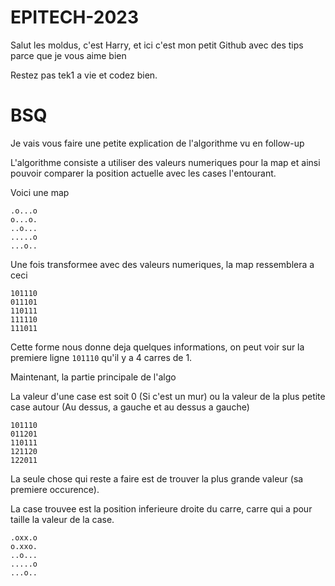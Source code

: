 # EPITECH-2023

Salut les moldus, c'est Harry, et ici c'est mon petit Github avec des tips parce que je vous aime bien

Restez pas tek1 a vie et codez bien.

# BSQ

Je vais vous faire une petite explication de l'algorithme vu en follow-up

L'algorithme consiste a utiliser des valeurs numeriques pour la map et ainsi pouvoir comparer la position actuelle avec les cases l'entourant.

Voici une map

```
.o...o
o...o.
..o...
.....o
...o..
```

Une fois transformee avec des valeurs numeriques, la map ressemblera a ceci

```
101110
011101
110111
111110
111011
```
Cette forme nous donne deja quelques informations, on peut voir sur la premiere ligne `101110` qu'il y a 4 carres de 1.

Maintenant, la partie principale de l'algo

La valeur d'une case est soit 0 (Si c'est un mur) ou la valeur de la plus petite case autour (Au dessus, a gauche et au dessus a gauche)

```
101110
011201
110111
121120
122011
```

La seule chose qui reste a faire est de trouver la plus grande valeur (sa premiere occurence).

La case trouvee est la position inferieure droite du carre, carre qui a pour taille la valeur de la case.

```
.oxx.o
o.xxo.
..o...
.....o
...o..
```
